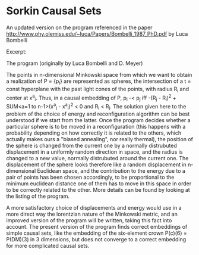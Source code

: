 # Sorkin Causal Sets

An updated version on the program referenced in the paper http://www.phy.olemiss.edu/~luca/Papers/Bombelli_1987_PhD.pdf by Luca Bombelli

Excerpt:

The program (originally by Luca Bombelli and D. Meyer)

The points in n-dimensional Minkowski space from which we want to obtain a realization of P = {p<sub>i</sub>} are represented as spheres, the intersection of a t = const hyperplane with the past light cones of the points, with radius R<sub>i</sub> and center at x<sup>a</sup><sub>i</sub>. Thus, in a causal embedding of P, p<sub>i</sub> -< p<sub>j</sub> iff -(R<sub>j</sub> - R<sub>i</sub>)<sup>2</sup> + SUM<a=1 to n-1>(x<sup>a</sup><sub>j</sub> - x<sup>a</sup><sub>i</sub>)<sup>2</sup> < 0 and R<sub>i</sub> < R<sub>j</sub>.  The solution given here to the problem of the choice of energy and reconfiguration algorithm can be best understood if we start from the latter.  Once the program decides whether a particular sphere is to be moved in a reconfiguration (this happens with a probability depending on how correctly it is related to the others, which actually makes ours a "biased annealing", nor really thermal), the position of the sphere is changed from the current one by a normally distrubuted displacement in a uniformly random direction in space, and the radius is changed to a new value, normally distrubuted around the current one.  The displacement of the sphere looks therefore like a random displacement in n-dimensional Euclidean space, and the contribution to the energy due to a pair of points has been chosen accordingly, to be proportional to the minimum euclidean distance one of them has to move in this space in order to be correctly related to the other.  More details can be found by looking at the listing of the program.

A more satisfactory choice of displacements and energy would use in a more direct way the lorentzian nature of the Minkowski metric, and an improved version of the program will be written, taking this fact into account.  The present version of the program finds correct embeddings of simple causal sets, like the embedding of the six-element crown P(c)(6) = P(DM)(3) in 3 dimensions, but does not converge to a correct embedding for more complicated causal sets.

